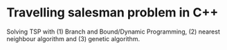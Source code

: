 # Travelling salesman problem in C++
Solving TSP with (1) Branch and Bound/Dynamic Programming, (2) nearest neighbour algorithm and (3) genetic algorithm.
